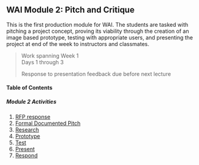## WAI Module 2: Pitch and Critique

This is the first production module for WAI. The students are tasked with pitching a project concept, proving its viability through the creation of an image based prototype, testing with appropriate users, and presenting the project at end of the week to instructors and classmates.

> Work spanning Week 1  
> Days 1 through 3
>
> Response to presentation feedback due before next lecture

#### Table of Contents

##### Module 2 Activities
1. [RFP response](./RFP.md)
2. [Formal Documented Pitch](./Pitch.md)
3. [Research](./Research.md)
4. [Prototype](./Prototype.md)
5. [Test](./Test.md)
6. [Present](./Present.md)
7. [Respond](./Respond.md)
